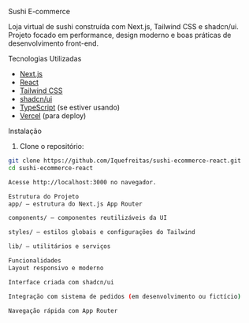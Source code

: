 Sushi E-commerce

Loja virtual de sushi construída com Next.js, Tailwind CSS e shadcn/ui. Projeto focado em performance, design moderno e boas práticas de desenvolvimento front-end.

Tecnologias Utilizadas

- [Next.js](https://nextjs.org/)
- [React](https://reactjs.org/)
- [Tailwind CSS](https://tailwindcss.com/)
- [shadcn/ui](https://ui.shadcn.com/)
- [TypeScript](https://www.typescriptlang.org/) (se estiver usando)
- [Vercel](https://vercel.com/) (para deploy)

 Instalação

1. Clone o repositório:
```bash
git clone https://github.com/Iquefreitas/sushi-ecommerce-react.git
cd sushi-ecommerce-react

Acesse http://localhost:3000 no navegador.

Estrutura do Projeto
app/ — estrutura do Next.js App Router

components/ — componentes reutilizáveis da UI

styles/ — estilos globais e configurações do Tailwind

lib/ — utilitários e serviços

Funcionalidades
Layout responsivo e moderno

Interface criada com shadcn/ui

Integração com sistema de pedidos (em desenvolvimento ou fictício)

Navegação rápida com App Router
